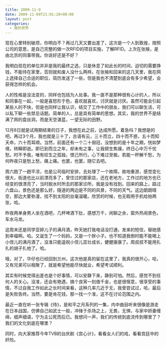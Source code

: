```yaml
---
title: 2009-11-9
date: 2009-11-09T21:01:28+00:00
layout: post
categories:
  - 我的世界
---
```

现在心里特别破烦，你明白不？再过几天又要出差了，这次是一个人到敦煌，按照公司的意思，是自己完整的做一次RFID的项目实施，了解RFID。上次在张掖，是由北京的同事带我。你说好还是不好？

我明白现在的单位并非是我的最终之选，只是休息了如此长的时间，迫切的需要挣钱，不能待在家里，否则就和废人没什么两样。在张掖和回来的这几天里，我在网上选择自己合适的职位，简历发送了一些，但是我也不清楚到底会有多少希望，会获得怎样的机会。

人的性格是没法变的，同样也包括为人处事。我一直不是那种很有心计的人，所以和同事在一起，一般是喜怒形于色，喜欢就喜欢，讨厌就是讨厌。虽然可能会引起某些人的不快，但是也同样让我认识，结交了工作中的朋友，我们可以聊生活，可以私下聊一些禁忌话题。简单的人，总是具有简单的思想。其实，我的世界不是结满了网的盘丝洞，而是天空湛蓝，一望无际的田野。

12月8日就是试用期结束的日子，我想在此之前，达成所愿。着急吗？我想是的吧。再过3个月，我也就是三十了，古语有云，三十而立，四十而不惑，五十而知天命，六十而耳顺。当然，前面还有一个二十弱冠，没想到的是十年之期，恍如梦境，转瞬即逝。即已到而立之年，却未有之事，让我顿生焦燥，终日心中万千忧愁。时不予我，唯有叹生之孤独，恨己所行。心下难过至极。若能一杯解千愁，为何昨夜只是愁上愁，痛上痛。也罢，也罢，随它去吧。

周六跑了一趟平凉，也是公司临时安排，去处理了一个故障。故地重游，感觉变化很大，街道也比以前漂亮多了，曾住过的那家店，还在老地方，工作过的地方也已经变的很漂亮了，当时脱水时所去的那家诊所，我是没有找到。回来的路上，路过六盘山，景色还是那么好，隧道的两边是不同的风景，不同的天气。这边朗朗晴空，那边大雾弥漫，找不到太阳的丝毫温暖。欣赏的时候，也无暇用手机给拍两张，哈。
<!--more-->
昨夜两单身男人坐在酒吧，几杯啤酒下肚，感想万千，闲聊之余，窗外热闹景色，车水马龙。

这周末还是同学亚婷儿子的满月酒，昨天她打我电话没打通，发来的短信，替她感到幸福啊。哈。又诞生了一个妈妈，又是一个胖小子。也不知道我倒时能不能喝上小侄儿的满月酒了，没准只能遥祝小侄儿茁壮成长，健健康康了。周叔叔不能用扎扎的胡子扎他了。哈。

哦，对了，华仔也已经回到兰州，这次他是真的留在这里了，我真的很开心，哈，又有兄弟可以相聚了，就是希望他能尽快就业，希望考试顺利。

其实有时候觉得出差也是个好事情，可以安静下来，静到可怕。然后，感觉不到任何人的关心。没准，还会有艳遇，搞个良宵一刻值千金，也是很惬意，很享受的事情，不过自我工作如此之长时间来看，这种几率几近于无，我曾尝试过，哈，最后是失败告终。当然，要是肯花钱，那一找一个准，这不在讨论范围之内。

最近一直在听一张专辑《侍》，是和平之月系列的一集，内中曲目听来很像是游走在日本战国，仿佛自己如武士一般，冲锋于杀场之上，无畏，无惧，与家中娇妻缠绵，细声细语，宁为主公死而后已。我想问一声，我们的传统到底流传到哪里了？我们的文化到底在哪里？

同时，向大家推荐今年TVB的台庆剧《宫心计》，看看女人们的戏，看看宫廷中的奸险。